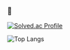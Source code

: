 ###   👋

<!--
**sonakeee/sonakeee** is a ✨ _special_ ✨ repository because its `README.md` (this file) appears on your GitHub profile.

Here are some ideas to get you started:

- 🔭 I’m currently working on ...
- 🌱 I’m currently learning ...
- 👯 I’m looking to collaborate on ...
- 🤔 I’m looking for help with ...
- 💬 Ask me about ...
- 📫 How to reach me: ...
- 😄 Pronouns: ...
- ⚡ Fun fact: ...
-->

[![Solved.ac Profile](http://mazassumnida.wtf/api/v2/generate_badge?boj=sonakeee)](https://solved.ac/sonakeee/)

![Top Langs](https://github-readme-stats.vercel.app/api/top-langs/?username=sonakeee&layout=compact&bgColor={122deg,red,blue})
